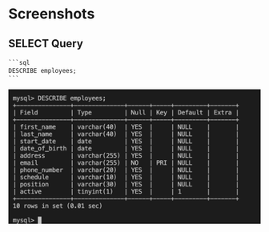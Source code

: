 # Screenshots

## SELECT Query

    ```sql
    DESCRIBE employees;
    ```

![Describe employees](screenshots/describe_employees.png)
